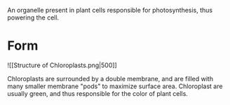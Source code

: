 An organelle present in plant cells responsible for photosynthesis, thus powering the cell.
# Form

![[Structure of Chloroplasts.png|500]]

Chloroplasts are surrounded by a double membrane, and are filled with many smaller membrane "pods" to maximize surface area. Chloroplast are usually green, and thus responsible for the color of plant cells.
